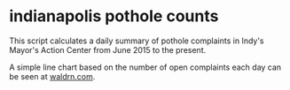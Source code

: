 # indianapolis pothole counts

This script calculates a daily summary of pothole complaints in Indy's Mayor's Action Center from June 2015 to the present.

A simple line chart based on the number of open complaints each day can be seen at [waldrn.com](https://www.waldrn.com/potholes/).